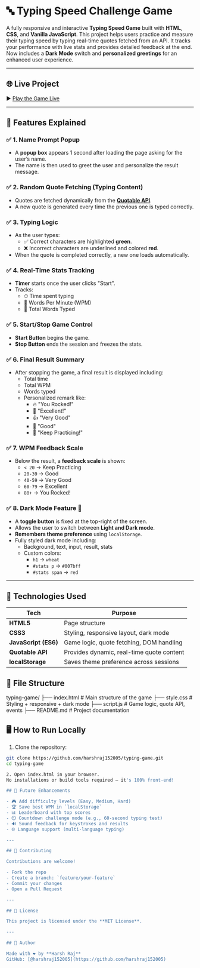 # 🔤 Typing Speed Challenge Game

A fully responsive and interactive **Typing Speed Game** built with **HTML**, **CSS**, and **Vanilla JavaScript**. This project helps users practice and measure their typing speed by typing real-time quotes fetched from an API. It tracks your performance with live stats and provides detailed feedback at the end. Now includes a **Dark Mode** switch and **personalized greetings** for an enhanced user experience.

---

## 🌐 Live Project

▶️ [Play the Game Live](https://harshraj152005.github.io/typing-game/)

---

## 🧠 Features Explained

### ✅ 1. Name Prompt Popup
- A **popup box** appears 1 second after loading the page asking for the user’s name.
- The name is then used to greet the user and personalize the result message.

### ✅ 2. Random Quote Fetching (Typing Content)
- Quotes are fetched dynamically from the **[Quotable API](https://api.quotable.io)**.
- A new quote is generated every time the previous one is typed correctly.

### ✅ 3. Typing Logic
- As the user types:
  - ✅ Correct characters are highlighted **green**.
  - ❌ Incorrect characters are underlined and colored **red**.
- When the quote is completed correctly, a new one loads automatically.

### ✅ 4. Real-Time Stats Tracking
- **Timer** starts once the user clicks "Start".
- Tracks:
  - ⏱ Time spent typing
  - 💨 Words Per Minute (WPM)
  - 🧠 Total Words Typed

### ✅ 5. Start/Stop Game Control
- **Start Button** begins the game.
- **Stop Button** ends the session and freezes the stats.

### ✅ 6. Final Result Summary
- After stopping the game, a final result is displayed including:
  - Total time
  - Total WPM
  - Words typed
  - Personalized remark like:
    - 🔥 "You Rocked!"
    - 🌟 "Excellent!"
    - 👍 "Very Good"
    - 🙂 "Good"
    - 🧠 "Keep Practicing!"

### ✅ 7. WPM Feedback Scale
- Below the result, a **feedback scale** is shown:
  - `< 20` → Keep Practicing
  - `20-39` → Good
  - `40-59` → Very Good
  - `60-79` → Excellent
  - `80+` → You Rocked!

### ✅ 8. Dark Mode Feature 🌙
- A **toggle button** is fixed at the top-right of the screen.
- Allows the user to switch between **Light and Dark mode**.
- **Remembers theme preference** using `localStorage`.
- Fully styled dark mode including:
  - Background, text, input, result, stats
  - Custom colors:
    - `h1` → `wheat`
    - `#stats p` → `#007bff`
    - `#stats span` → `red`

---

## 🧰 Technologies Used

| Tech           | Purpose                                      |
|----------------|----------------------------------------------|
| **HTML5**      | Page structure                               |
| **CSS3**       | Styling, responsive layout, dark mode        |
| **JavaScript (ES6)** | Game logic, quote fetching, DOM handling  |
| **Quotable API** | Provides dynamic, real-time quote content   |
| **localStorage** | Saves theme preference across sessions     |

## 📂 File Structure

typing-game/
├── index.html # Main structure of the game
├── style.css # Styling + responsive + dark mode
├── script.js # Game logic, quote API, events
├── README.md # Project documentation

## 🖥️ How to Run Locally

1. Clone the repository:
```bash
git clone https://github.com/harshraj152005/typing-game.git
cd typing-game

2. Open index.html in your browser.
No installations or build tools required — it's 100% front-end!

## 🚀 Future Enhancements

- 🎮 Add difficulty levels (Easy, Medium, Hard)  
- 🏆 Save best WPM in `localStorage`  
- 📊 Leaderboard with top scores  
- ⏲️ Countdown challenge mode (e.g., 60-second typing test)  
- 🔊 Sound feedback for keystrokes and results  
- 🌐 Language support (multi-language typing)

---

## 🤝 Contributing

Contributions are welcome!

- Fork the repo  
- Create a branch: `feature/your-feature`  
- Commit your changes  
- Open a Pull Request

---

## 📜 License

This project is licensed under the **MIT License**.

---

## 🙌 Author

Made with ❤️ by **Harsh Raj**  
GitHub: [@harshraj152005](https://github.com/harshraj152005)